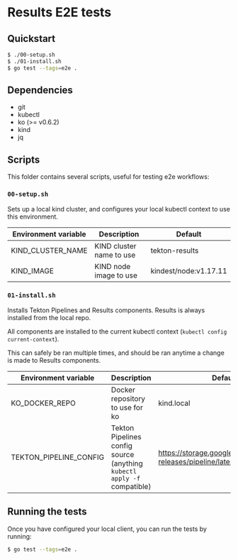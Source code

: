 # Results E2E tests

## Quickstart

```sh
$ ./00-setup.sh
$ ./01-install.sh
$ go test --tags=e2e .
```

## Dependencies

- git
- kubectl
- ko (>= v0.6.2)
- kind
- jq

## Scripts

This folder contains several scripts, useful for testing e2e workflows:

### `00-setup.sh`

Sets up a local kind cluster, and configures your local kubectl context to use
this environment.

| Environment variable | Description              | Default               |
| -------------------- | ------------------------ | --------------------- |
| KIND_CLUSTER_NAME    | KIND cluster name to use | tekton-results        |
| KIND_IMAGE           | KIND node image to use   | kindest/node:v1.17.11 |

### `01-install.sh`

Installs Tekton Pipelines and Results components. Results is always installed
from the local repo.

All components are installed to the current kubectl context
(`kubectl config current-context`).

This can safely be ran multiple times, and should be ran anytime a change is
made to Results components.

| Environment variable   | Description                                                             | Default                                                                     |
| ---------------------- | ----------------------------------------------------------------------- | --------------------------------------------------------------------------- |
| KO_DOCKER_REPO         | Docker repository to use for ko                                         | kind.local                                                                  |
| TEKTON_PIPELINE_CONFIG | Tekton Pipelines config source (anything `kubectl apply -f` compatible) | https://storage.googleapis.com/tekton-releases/pipeline/latest/release.yaml |

## Running the tests

Once you have configured your local client, you can run the tests by running:

```sh
$ go test --tags=e2e .
```